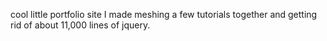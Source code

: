 cool little portfolio site I made meshing a few tutorials together and getting rid of about 11,000 lines of jquery.
